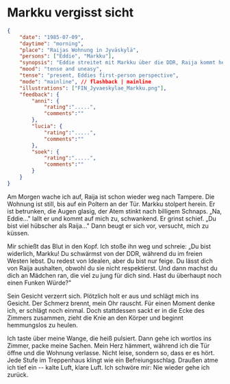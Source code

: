 # Markku vergisst sicht

```json
{
    "date": "1985-07-09",
    "daytime": "morning",
    "place": "Raijas Wohnung in Jyväskylä",
    "persons": ["Eddie", "Markku"],
    "synopsis": "Eddie streitet mit Markku über die DDR, Raija kommt heim und spürt die Spannungen; nachts hört Eddie den Streit zwischen beiden.",
    "mood": "tense and uneasy",
    "tense": "present, Eddies first-person perspective",
    "mode": "mainline", // flashback | mainline
    "illustrations": ["FIN_Jyvaeskylae_Markku.png"],
    "feedback": {
        "anni": {
            "rating":".....",
            "comments":""
        },
        "lucia": {
            "rating":".....",
            "comments":""
        },
        "soek": {
            "rating":".....",
            "comments":""
        }
    }
}
```

Am Morgen wache ich auf, Raija ist schon wieder weg nach Tampere. Die Wohnung
ist still, bis auf ein Poltern an der Tür. Markku stolpert herein. Er
ist betrunken, die Augen glasig, der Atem stinkt nach billigem Schnaps.
„Na, Eddie..." lallt er und kommt auf mich zu, schwankend. Er grinst
schief. „Du bist viel hübscher als Raija..." Dann beugt er sich vor,
versucht, mich zu küssen.

Mir schießt das Blut in den Kopf. Ich stoße ihn weg und schreie: „Du
bist widerlich, Markku! Du schwärmst von der DDR, während du im freien
Westen lebst. Du redest von Idealen, aber du bist nur feige. Du lässt
dich von Raija aushalten, obwohl du sie nicht respektierst. Und dann
machst du dich an Mädchen ran, die viel zu jung für dich sind. Hast du
überhaupt noch einen Funken Würde?"

Sein Gesicht verzerrt sich. Plötzlich holt er aus und schlägt mich ins
Gesicht. Der Schmerz brennt, mein Ohr rauscht. Für einen Moment denke
ich, er schlägt noch einmal. Doch stattdessen sackt er in die Ecke des
Zimmers zusammen, zieht die Knie an den Körper und beginnt hemmungslos zu heulen.

Ich taste über meine Wange, die heiß pulsiert. Dann gehe ich wortlos ins
Zimmer, packe meine Sachen. Mein Herz hämmert, während ich die Tür öffne
und die Wohnung verlasse. Nicht leise, sondern so, dass er es hört.
Jede Stufe im Treppenhaus klingt wie ein
Befreiungsschlag. Draußen atme ich tief ein -- kalte Luft, klare Luft.
Ich schwöre mir: Nie wieder gehe ich zurück.
